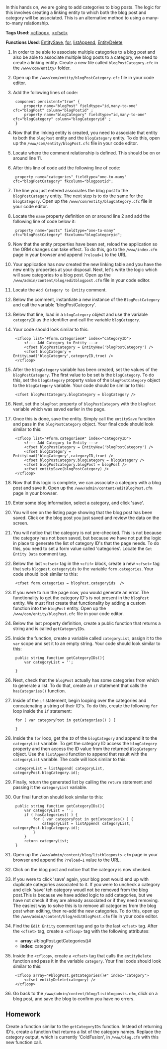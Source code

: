 In this hands on, we are going to add categories to blog posts. The logic for this involves creating a linking entity to which both the blog post and category will be associated. This is an alternative method to using a many-to-many relationship.

**Tags Used**: [\<cfloop>](http://help.adobe.com/en_US/ColdFusion/10.0/CFMLRef/WSc3ff6d0ea77859461172e0811cbec22c24-7fe2.html), [\<cfset>](http://help.adobe.com/en_US/ColdFusion/10.0/CFMLRef/WSc3ff6d0ea77859461172e0811cbec22c24-7ffd.html)

**Functions Used**: [EntitySave](http://help.adobe.com/en_US/ColdFusion/10.0/CFMLRef/WS89F68C3F-0F5F-4c1b-88C4-4299A1E7F28A.html), [for](http://help.adobe.com/en_US/ColdFusion/10.0/Developing/WSc3ff6d0ea77859461172e0811cbec0a0e0-7fdf.html#WSc3ff6d0ea77859461172e0811cbec0a0e0-7feb), [listAppend](http://help.adobe.com/en_US/ColdFusion/10.0/CFMLRef/WSc3ff6d0ea77859461172e0811cbec22c24-6d71.html), [EntityDelete](http://help.adobe.com/en_US/ColdFusion/10.0/CFMLRef/WSC99B2536-9412-4de2-8DE5-34CEBFFF4E93.html)

1. In order to be able to associate multiple categories to a blog post and also be able to associate multiple blog posts to a category, we need to create a linking entity. Create a new file called `blogPostCategory.cfc` in the `/www/com/entity/` folder.
1. Open up the `/www/com/entity/blogPostCategory.cfc` file in your code editor.
1. Add the following lines of code:

        component persistent="true" {
            property name="blogPost" fieldtype="id,many-to-one" cfc="blogPost" column="blogPostid" ;
            property name="blogCategory" fieldtype="id,many-to-one" cfc="blogCategory" column="blogCategoryid" ;
        }

1. Now that the linking entity is created, you need to associate that entity to both the `blogPost` entity and the `blogCategory` entity. To do this, open up the `/www/com/entity/blogPost.cfc` file in your code editor.
1. Locate where the comment relationship is defined. This should be on or around line 11.
1. After this line of code add the following line of code:

        property name="categories" fieldtype="one-to-many" cfc="blogPostCategory" fkcolumn="blogpostid";

1. The line you just entered associates the blog post to the `blogPostCategory` entity. The next step is to do the same for the `blogCategory`. Open up the `/www/com/entity/blogCategory.cfc` file in your code editor.
1. Locate the `name` property definition on or around line 2 and add the following line of code below it:

        property name="posts" fieldtype="one-to-many" cfc="blogPostCategory" fkcolumn="blogCategoryid";

1. Now that the entity properties have been set, reload the application so the ORM changes can take effect. To do this, go to the `/www/index.cfm` page in your browser and append `?reload=1` to the URL.
1. Your application has now created the new linking table and you have the new entity properties at your disposal. Next, let's write the logic which will save categories to a blog post. Open up the `/www/admin/content/blog/editblogpost.cfm` file in your code editor.
1. Locate the `Add Category to Entity` comment.
1. Below the comment, instantiate a new instance of the `BlogPostCategory` and call the variable 'blogPostCategory'.
1. Below that line, load in a `blogCategory` object and use the variable `categoryID` as the identifier and call the variable `blogCategory`.
1. Your code should look similar to this:

        <cfloop list="#form.categories#" index="categoryID">
            <!--- Add Category to Entity --->
            <cfset blogPostCategory = EntityNew('blogPostCategory') />
            <cfset blogCategory = EntityLoad('blogCategory',categoryID,true) />
        </cfloop>

1. After the `blogCategory` variable has been created, set the values of the `blogPostCategory`. The first value to be set is the `blogCategory`. To do this, set the `blogCategory` property value of the `blogPostCategory` object to the `blogCategory` variable. Your code should be similar to this:

        <cfset blogPostCategory.blogCategory = blogCategory />

1. Next, set the `blogPost` property of `blogPostCategory` with the `blogPost` variable which was saved earlier in the page.
1. Once this is done, save the entity. Simply call the `entitySave` function and pass in the `blogPostCategory` object. Your final code should look similar to this:

        <cfloop list="#form.categories#" index="categoryID">
            <!--- Add Category to Entity --->
            <cfset blogPostCategory = EntityNew('blogPostCategory') />
            <cfset blogCategory = EntityLoad('blogCategory',categoryID,true) />
            <cfset blogPostCategory.blogCategory = blogCategory />
            <cfset blogPostcategory.blogPost = blogPost />
            <cfset entitySave(blogPostCategory) />
        </cfloop>

1. Now that this logic is complete, we can associate a category with a blog post and save it. Open up the `/www/admin/content/editBlogPost.cfm` page in your browser.
1. Enter some blog information, select a category, and click 'save'.
1. You will see on the listing page showing that the blog post has been saved. Click on the blog post you just saved and review the data on the screen.
1. You will notice that the category is not pre-checked. This is not because the category has not been saved, but because we have not put the logic in place to generate the list of category ID's that the page needs. To do this, you need to set a form value called 'categories'. Locate the `Get Entity Data` comment tag.
1. Below the last `<cfset>` tag in the `<cfif>` block, create a new `<cfset>` tag that sets `blogpost.categoryids` to the variable `form.categories`. Your code should look similar to this:

        <cfset form.categories = blogPost.categoryids  />

1. If you were to run the page now, you would generate an error. The functionality to get the category ID's is not present in the `blogPost` entity. We must first create that functionality by adding a custom function into the `blogPost` entity. Open up the `/www/com/entity/blogPost.cfc` file in your code editor.
1. Below the last property definition, create a public function that returns a string and is called `getCategoryIDs`.
1. Inside the function, create a variable called `categoryList`, assign it to the `var` scope and set it to an empty string. Your code should look similar to this:

        public string function getCategoryIDs(){
            var categoryList = '';

        }

1. Next, check that the `blogPost` actually has some categories from which to generate a list. To do that, create an `if` statement that calls the `hasCategories()` function.
1. Inside of the `if` statement, begin looping over the categories and concatenating a string of their ID's. To do this, create the following `for` loop inside the `if` statement:

        for ( var categoryPost in getCategories() ) {

        }

1. Inside the `for` loop, get the `ID` of the `blogCategory` and append it to the `categoryList` variable. To get the category ID access the `blogCategory` property and then access the ID value from the returned `BlogCategory` object. Use the `listAppend` function to append that result with the `categoryList` variable. The code will look similar to this:

        categoryList = listAppend( categoryList, categoryPost.blogCategory.id);

1. Finally, return the generated list by calling the `return` statement and passing it the `categoryList` variable.
1. Our final function should look similar to this:

        public string function getCategoryIDs(){
            var categoryList = '';
            if ( hasCategories() ) {
                for ( var categoryPost in getCategories() ) {
                    categoryList = listAppend( categoryList, categoryPost.blogCategory.id);
                }
            }
            return categoryList;
        }

1. Open up the `/www/admin/content/blog/listblogposts.cfm` page in your browser and append the `?reload=1` value to the URL.
1. Click on the blog post and notice that the category is now checked.
1. If you were to click 'save' again, your blog post would end up with duplicate categories associated to it. If you were to uncheck a category and click 'save' teh category woudl not be removed from the blog post.This is because we have added logic to add categories, but we have not check if they are already associated or if they need removing. The easiest way to solve this is to remove all categories from the blog post when editing, then re-add the new categories. To do this, open up the `/www/admin/content/blog/editBlogPost.cfm` file in your code editor.
1. Find the `Edit Entity` comment tag and go to the last `<cfset>` tag. After the `<cfset>` tag, create a `<cfloop>` tag with the following attributes:
    * **array**: #blogPost.getCategories()#
    * **index**: category
1. Inside the `<cfloop>`, create a `<cfset>` tag that calls the `entityDelete` function and pass it in the variable `category`. Your final code should look similar to this:

        <cfloop array="#blogPost.getCategories()#" index="category">
            <cfset entityDelete(category) />
        </cfloop>

1. Go back to the `/www/admin/content/blog/listblogposts.cfm`, click on a blog post, and save the blog to confirm you have no errors.

Homework
--------

Create a function similar to the `getCategoryIDs` function. Instead of returning ID's, create a function that returns a list of the category names. Replace the category output, which is currently 'ColdFusion', in `/www/blog.cfm` with this new function call.